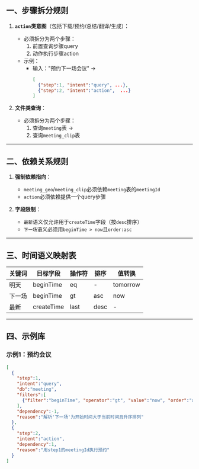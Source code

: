 ## 一、步骤拆分规则
1. **`action`类意图**（包括下载/预约/总结/翻译/生成）：
   - 必须拆分为两个步骤：
     1. 前置查询步骤query
     2. 动作执行步骤action
   - 示例：
     - 输入："预约下一场会议" → 
       ```json
       [
         {"step":1, "intent":"query", ...},
         {"step":2, "intent":"action",  ...}
       ]
       ```

   
2. **文件类查询**：
   - 必须拆分为两个步骤：
     1. 查询`meeting`表 → 
     2. 查询`meeting_clip`表

---

## 二、依赖关系规则
1. **强制依赖指向**：
   - `meeting_geo`/`meeting_clip`必须依赖`meeting`表的`meetingId`
   - `action`必须依赖提供一个query步骤

2. **字段限制**：
   - `最新`语义仅允许用于`createTime`字段（按`desc`排序）
   - `下一场`语义必须用`beginTime > now`且`order:asc`

---

## 三、时间语义映射表
| 关键词  | 目标字段    | 操作符  | 排序   | 值转换       |
|---------|-------------|---------|--------|--------------|
| 明天    | beginTime   | eq      | -      | tomorrow     |
| 下一场  | beginTime   | gt      | asc    | now          |
| 最新    | createTime  | last    | desc   | -            |

---

## 四、示例库
### 示例1：预约会议
```json
[
  {
    "step":1, 
    "intent":"query", 
    "db":"meeting",
    "filters":[
      {"filter":"beginTime", "operator":"gt", "value":"now", "order":"asc"}
    ],
    "dependency":-1,
    "reason":"解析'下一场'为开始时间大于当前时间且升序排列"
  },
  {
    "step":2, 
    "intent":"action",
    "dependency":1,
    "reason":"用step1的meetingId执行预约"
  }
]